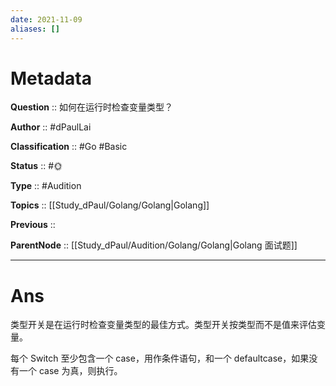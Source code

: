 ```yaml
---
date: 2021-11-09
aliases: []
---
```


# Metadata

**Question** :: 如何在运行时检查变量类型？

**Author** :: #dPaulLai

**Classification** :: #Go #Basic 

**Status** :: #🌞 

**Type** :: #Audition 

**Topics** :: [[Study_dPaul/Golang/Golang|Golang]]

**Previous** ::

**ParentNode** :: [[Study_dPaul/Audition/Golang/Golang|Golang 面试题]]

---

# Ans
类型开关是在运行时检查变量类型的最佳方式。类型开关按类型而不是值来评估变量。

每个 Switch 至少包含一个 case，用作条件语句，和一个 defaultcase，如果没有一个 case 为真，则执行。